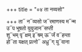 +++
title = "०४ ता नव्यसो"

+++
ता᳓ न᳓व्यसो ज᳓रमाणस्य म᳓न्म  
उ᳓प भूषतो युयुजान᳓सप्ती  
शु᳓भम् पृ᳓क्षम् इ᳓षम् ऊ᳓र्जं व᳓हन्ता  
हो᳓ता यक्षत् प्रत्नो᳓ अध्रु᳓ग् यु᳓वाना